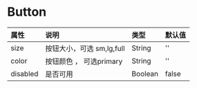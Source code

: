 # Button


| 属性 |	说明 | 类型 | 默认值 |
|:---|:---|:---|:---|
|size	|按钮大小，可选 sm,lg,full	|String	|''|
|color	|按钮颜色 ， 可选primary	|String	|''|
|disabled	|是否可用 |Boolean	|false|

